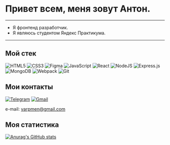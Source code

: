 # Привет всем, меня зовут Антон.

---

* Я фронтенд разработчик.
* Я являюсь студентом Яндекс Практикума.

---
## **Мой стек**

![HTML5](https://img.shields.io/badge/html5-%23E34F26.svg?style=for-the-badge&logo=html5&logoColor=white)
![CSS3](https://img.shields.io/badge/css3-%231572B6.svg?style=for-the-badge&logo=css3&logoColor=white)
![Figma](https://img.shields.io/badge/figma-%23F24E1E.svg?style=for-the-badge&logo=figma&logoColor=white)
![JavaScript](https://img.shields.io/badge/javascript-%23323330.svg?style=for-the-badge&logo=javascript&logoColor=%23F7DF1E)
![React](https://img.shields.io/badge/react-%2320232a.svg?style=for-the-badge&logo=react&logoColor=%2361DAFB)
![NodeJS](https://img.shields.io/badge/node.js-6DA55F?style=for-the-badge&logo=node.js&logoColor=white)
![Express.js](https://img.shields.io/badge/express.js-%23404d59.svg?style=for-the-badge&logo=express&logoColor=%2361DAFB)
![MongoDB](https://img.shields.io/badge/MongoDB-%234ea94b.svg?style=for-the-badge&logo=mongodb&logoColor=white)
![Webpack](https://img.shields.io/badge/webpack-%238DD6F9.svg?style=for-the-badge&logo=webpack&logoColor=black)
![Git](https://img.shields.io/badge/git-%23F05033.svg?style=for-the-badge&logo=git&logoColor=white)

## **Мои контакты**

[![Telegram](https://img.shields.io/badge/Telegram-2CA5E0?style=for-the-badge&logo=telegram&logoColor=white)](https://t.me/tonnyprokhorov)
[![Gmail](https://img.shields.io/badge/Gmail-D14836?style=for-the-badge&logo=gmail&logoColor=white)](mailto:varpmen@gmail.com)

e-mail: varpmen@gmail.com

## **Моя статистика**

[![Anurag's GitHub stats](https://github-readme-stats.vercel.app/api?username=varpmen)](https://github.com/anuraghazra/github-readme-stats)
